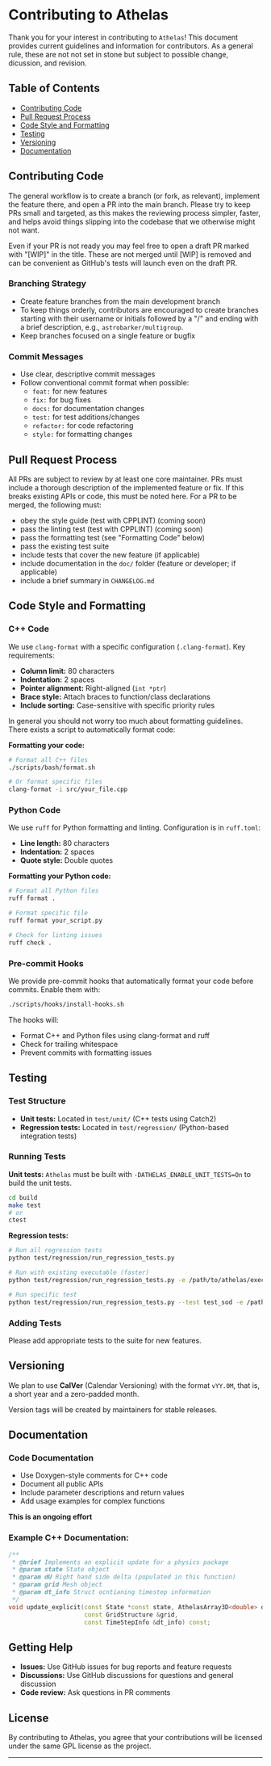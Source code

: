 # Contributing to Athelas

Thank you for your interest in contributing to `Athelas`!
This document provides current guidelines and information for contributors.
As a general rule, these are not not set in stone but subject to possible change, dicussion, and revision.

## Table of Contents

- [Contributing Code](#contributing-code)
- [Pull Request Process](#pull-request-process)
- [Code Style and Formatting](#code-style-and-formatting)
- [Testing](#testing)
- [Versioning](#versioning)
- [Documentation](#documentation)

## Contributing Code

The general workflow is to create a branch (or fork, as relevant),
implement the feature there, and open a PR into the main branch.
Please try to keep PRs small and targeted, as this makes the reviewing process
simpler, faster, and helps avoid things slipping into the codebase that we otherwise
might not want.

Even if your PR is not ready you may feel free to open a draft PR marked
with "[WIP]" in the title. These are not merged until [WIP] is removed and
can be convenient as GitHub's tests will launch even on the draft PR.

### Branching Strategy

- Create feature branches from the main development branch
- To keep things orderly, contributors are encouraged to create branches starting with their username or
    initials followed by a "/" and ending with a brief description, e.g., `astrobarker/multigroup`.
- Keep branches focused on a single feature or bugfix

### Commit Messages

- Use clear, descriptive commit messages
- Follow conventional commit format when possible:
  - `feat:` for new features
  - `fix:` for bug fixes
  - `docs:` for documentation changes
  - `test:` for test additions/changes
  - `refactor:` for code refactoring
  - `style:` for formatting changes

## Pull Request Process

All PRs are subject to review by at least one core maintainer.
PRs must include a thorough description of the implemented feature or fix.
If this breaks existing APIs or code, this must be noted here.
For a PR to be merged, the following must:

- obey the style guide (test with CPPLINT) (coming soon)
- pass the linting test (test with CPPLINT) (coming soon)
- pass the formatting test (see "Formatting Code" below)
- pass the existing test suite
- include tests that cover the new feature (if applicable)
- include documentation in the `doc/` folder (feature or developer; if applicable)
- include a brief summary in `CHANGELOG.md`

## Code Style and Formatting

### C++ Code

We use `clang-format` with a specific configuration (`.clang-format`). Key requirements:

- **Column limit:** 80 characters
- **Indentation:** 2 spaces
- **Pointer alignment:** Right-aligned (`int *ptr`)
- **Brace style:** Attach braces to function/class declarations
- **Include sorting:** Case-sensitive with specific priority rules

In general you should not worry too much about formatting guidelines.
There exists a script to automatically format code:

**Formatting your code:**
```bash
# Format all C++ files
./scripts/bash/format.sh

# Or format specific files
clang-format -i src/your_file.cpp
```

### Python Code

We use `ruff` for Python formatting and linting. Configuration is in `ruff.toml`:

- **Line length:** 80 characters
- **Indentation:** 2 spaces
- **Quote style:** Double quotes

**Formatting your Python code:**
```bash
# Format all Python files
ruff format .

# Format specific file
ruff format your_script.py

# Check for linting issues
ruff check .
```

### Pre-commit Hooks

We provide pre-commit hooks that automatically format your code before commits.
Enable them with:

```bash
./scripts/hooks/install-hooks.sh
```

The hooks will:
- Format C++ and Python files using clang-format and ruff
- Check for trailing whitespace
- Prevent commits with formatting issues

## Testing

### Test Structure

- **Unit tests:** Located in `test/unit/` (C++ tests using Catch2)
- **Regression tests:** Located in `test/regression/` (Python-based integration tests)

### Running Tests

**Unit tests:**
`Athelas` must be built with `-DATHELAS_ENABLE_UNIT_TESTS=On` to build the unit tests.
```bash
cd build
make test
# or
ctest
```

**Regression tests:**
```bash
# Run all regression tests
python test/regression/run_regression_tests.py

# Run with existing executable (faster)
python test/regression/run_regression_tests.py -e /path/to/athelas/executable

# Run specific test
python test/regression/run_regression_tests.py --test test_sod -e /path/to/athelas/executable
```

### Adding Tests

Please add appropriate tests to the suite for new features.


## Versioning

We plan to use **CalVer** (Calendar Versioning) with the format `vYY.0M`,
that is, a short year and a zero-padded month.

Version tags will be created by maintainers for stable releases.

## Documentation

### Code Documentation

- Use Doxygen-style comments for C++ code
- Document all public APIs
- Include parameter descriptions and return values
- Add usage examples for complex functions

**This is an ongoing effort**

### Example C++ Documentation:
```cpp
/**
 * @brief Implements an explicit update for a physics package
 * @param state State object
 * @param dU Right hand side delta (populated in this function)
 * @param grid Mesh object
 * @param dt_info Struct ocntianing timestep information
 */
void update_explicit(const State *const state, AthelasArray3D<double> dU,
                     const GridStructure &grid,
                     const TimeStepInfo &dt_info) const;
```

## Getting Help

- **Issues:** Use GitHub issues for bug reports and feature requests
- **Discussions:** Use GitHub discussions for questions and general discussion
- **Code review:** Ask questions in PR comments

## License

By contributing to Athelas, you agree that your contributions will be licensed under the same GPL license as the project.

---
